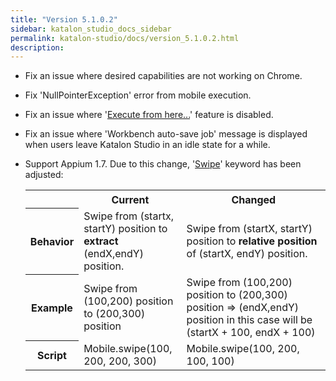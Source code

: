 ```yaml
---
title: "Version 5.1.0.2" 
sidebar: katalon_studio_docs_sidebar
permalink: katalon-studio/docs/version_5.1.0.2.html 
description: 
---
```

*   Fix an issue where desired capabilities are not working on Chrome.
*   Fix 'NullPointerException' error from mobile execution.
*   Fix an issue where '[Execute from here...](https://docs.katalon.com/display/KD/Execute+test+from+specific+step)' feature is disabled.
*   Fix an issue where 'Workbench auto-save job' message is displayed when users leave Katalon Studio in an idle state for a while.
*   Support Appium 1.7. Due to this change, '[Swipe](https://docs.katalon.com/display/KD/%5BMobile%5D+Swipe)' keyword has been adjusted:
    
    <table class="wrapped relative-table confluenceTable" style="width: 100.0%;"><colgroup><col style="width: 7.66823%;"><col style="width: 35.133%;"><col style="width: 57.1987%;"></colgroup><tbody><tr class="xtr-0"><th class="xtd-0-0 confluenceTh" colspan="1">&nbsp;</th><th class="xtd-0-1 confluenceTh" style="text-align: center;">Current</th><th class="xtd-0-2 confluenceTh" style="text-align: center;">Changed</th></tr><tr class="xtr-1"><th class="xtd-1-0 confluenceTh" colspan="1">Behavior</th><td class="xtd-1-1 confluenceTd">Swipe from (startx, startY) position to <strong>extract</strong> (endX,endY) position.<strong></strong></td><td class="xtd-1-2 confluenceTd">Swipe from (startX, startY) position to <strong>relative position</strong> of (startX, endY) position.<strong></strong></td></tr><tr class="xtr-2"><th class="xtd-2-0 confluenceTh" colspan="1">Example</th><td class="xtd-2-1 confluenceTd" colspan="1"><span>Swipe from (100,200) position to (200,300) position</span></td><td class="xtd-2-2 confluenceTd" colspan="1"><span>Swipe from (100,200) position to (200,300) position =&gt; (endX,endY) position in this case will be (startX + 100, endX + 100)</span></td></tr><tr class="xtr-3"><th class="xtd-3-0 confluenceTh" colspan="1">Script</th><td class="xtd-3-1 confluenceTd" colspan="1">Mobile.swipe(100, 200, 200, 300)</td><td class="xtd-3-2 confluenceTd" colspan="1"><span>Mobile.swipe(100, 200, 100, 100)</span></td></tr></tbody></table>